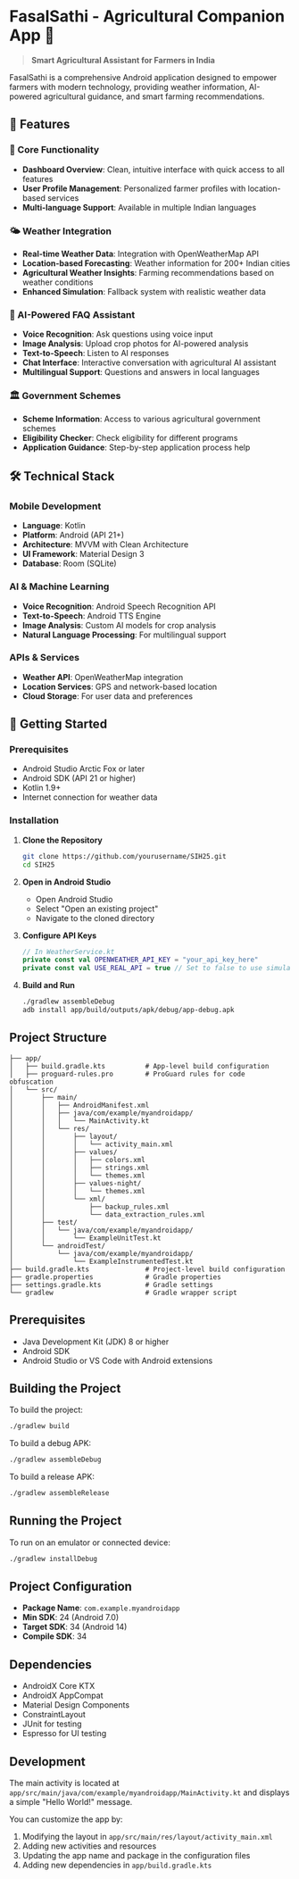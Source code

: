 # FasalSathi - Agricultural Companion App 🌾

> **Smart Agricultural Assistant for Farmers in India**

FasalSathi is a comprehensive Android application designed to empower farmers with modern technology, providing weather information, AI-powered agricultural guidance, and smart farming recommendations.

## 🌟 Features

### 📱 Core Functionality
- **Dashboard Overview**: Clean, intuitive interface with quick access to all features
- **User Profile Management**: Personalized farmer profiles with location-based services
- **Multi-language Support**: Available in multiple Indian languages

### 🌤️ Weather Integration
- **Real-time Weather Data**: Integration with OpenWeatherMap API
- **Location-based Forecasting**: Weather information for 200+ Indian cities
- **Agricultural Weather Insights**: Farming recommendations based on weather conditions
- **Enhanced Simulation**: Fallback system with realistic weather data

### 🤖 AI-Powered FAQ Assistant
- **Voice Recognition**: Ask questions using voice input
- **Image Analysis**: Upload crop photos for AI-powered analysis
- **Text-to-Speech**: Listen to AI responses
- **Chat Interface**: Interactive conversation with agricultural AI assistant
- **Multilingual Support**: Questions and answers in local languages

### 🏛️ Government Schemes
- **Scheme Information**: Access to various agricultural government schemes
- **Eligibility Checker**: Check eligibility for different programs
- **Application Guidance**: Step-by-step application process help

## 🛠️ Technical Stack

### Mobile Development
- **Language**: Kotlin
- **Platform**: Android (API 21+)
- **Architecture**: MVVM with Clean Architecture
- **UI Framework**: Material Design 3
- **Database**: Room (SQLite)

### AI & Machine Learning
- **Voice Recognition**: Android Speech Recognition API
- **Text-to-Speech**: Android TTS Engine
- **Image Analysis**: Custom AI models for crop analysis
- **Natural Language Processing**: For multilingual support

### APIs & Services
- **Weather API**: OpenWeatherMap integration
- **Location Services**: GPS and network-based location
- **Cloud Storage**: For user data and preferences

## 🚀 Getting Started

### Prerequisites
- Android Studio Arctic Fox or later
- Android SDK (API 21 or higher)
- Kotlin 1.9+
- Internet connection for weather data

### Installation

1. **Clone the Repository**
   ```bash
   git clone https://github.com/yourusername/SIH25.git
   cd SIH25
   ```

2. **Open in Android Studio**
   - Open Android Studio
   - Select "Open an existing project"
   - Navigate to the cloned directory

3. **Configure API Keys**
   ```kotlin
   // In WeatherService.kt
   private const val OPENWEATHER_API_KEY = "your_api_key_here"
   private const val USE_REAL_API = true // Set to false to use simulation
   ```

4. **Build and Run**
   ```bash
   ./gradlew assembleDebug
   adb install app/build/outputs/apk/debug/app-debug.apk
   ```

## Project Structure

```
├── app/
│   ├── build.gradle.kts          # App-level build configuration
│   ├── proguard-rules.pro        # ProGuard rules for code obfuscation
│   └── src/
│       ├── main/
│       │   ├── AndroidManifest.xml
│       │   ├── java/com/example/myandroidapp/
│       │   │   └── MainActivity.kt
│       │   └── res/
│       │       ├── layout/
│       │       │   └── activity_main.xml
│       │       ├── values/
│       │       │   ├── colors.xml
│       │       │   ├── strings.xml
│       │       │   └── themes.xml
│       │       ├── values-night/
│       │       │   └── themes.xml
│       │       └── xml/
│       │           ├── backup_rules.xml
│       │           └── data_extraction_rules.xml
│       ├── test/
│       │   └── java/com/example/myandroidapp/
│       │       └── ExampleUnitTest.kt
│       └── androidTest/
│           └── java/com/example/myandroidapp/
│               └── ExampleInstrumentedTest.kt
├── build.gradle.kts              # Project-level build configuration
├── gradle.properties             # Gradle properties
├── settings.gradle.kts           # Gradle settings
└── gradlew                       # Gradle wrapper script
```

## Prerequisites

- Java Development Kit (JDK) 8 or higher
- Android SDK
- Android Studio or VS Code with Android extensions

## Building the Project

To build the project:

```bash
./gradlew build
```

To build a debug APK:

```bash
./gradlew assembleDebug
```

To build a release APK:

```bash
./gradlew assembleRelease
```

## Running the Project

To run on an emulator or connected device:

```bash
./gradlew installDebug
```

## Project Configuration

- **Package Name**: `com.example.myandroidapp`
- **Min SDK**: 24 (Android 7.0)
- **Target SDK**: 34 (Android 14)
- **Compile SDK**: 34

## Dependencies

- AndroidX Core KTX
- AndroidX AppCompat
- Material Design Components
- ConstraintLayout
- JUnit for testing
- Espresso for UI testing

## Development

The main activity is located at `app/src/main/java/com/example/myandroidapp/MainActivity.kt` and displays a simple "Hello World!" message.

You can customize the app by:
1. Modifying the layout in `app/src/main/res/layout/activity_main.xml`
2. Adding new activities and resources
3. Updating the app name and package in the configuration files
4. Adding new dependencies in `app/build.gradle.kts`